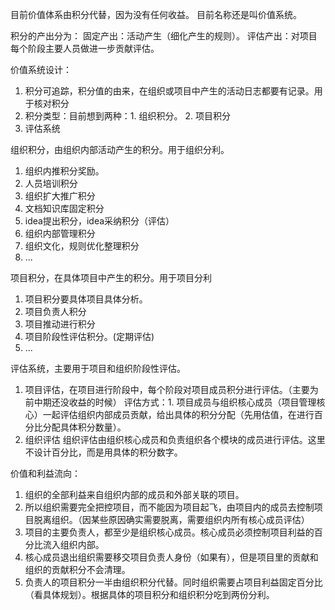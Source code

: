 目前价值体系由积分代替，因为没有任何收益。
目前名称还是叫价值系统。

积分的产出分为：
固定产出：活动产生（细化产生的规则）。
评估产出：对项目每个阶段主要人员做进一步贡献评估。

价值系统设计：
1. 积分可追踪，积分值的由来，在组织或项目中产生的活动日志都要有记录。用于核对积分
2. 积分类型：目前想到两种：1. 组织积分。 2. 项目积分
3. 评估系统

组织积分，由组织内部活动产生的积分。用于组织分利。
1. 组织内推积分奖励。
2. 人员培训积分
3. 组织扩大推广积分
4. 文档知识库固定积分
5. idea提出积分，idea采纳积分（评估）
6. 组织内部管理积分
7. 组织文化，规则优化整理积分
8. ...

项目积分，在具体项目中产生的积分。用于项目分利
1. 项目积分要具体项目具体分析。
2. 项目负责人积分
3. 项目推动进行积分
4. 项目阶段性评估积分。(定期评估)
5. ...

评估系统，主要用于项目和组织阶段性评估。
1. 项目评估，在项目进行阶段中，每个阶段对项目成员积分进行评估。（主要为前中期还没收益的时候）
评估方式：1. 项目成员与组织核心成员（项目管理核心）一起评估组织内部成员贡献，给出具体的积分分配（先用估值，在进行百分比分配具体积分数量）。
2. 组织评估
组织评估由组织核心成员和负责组织各个模块的成员进行评估。这里不设计百分比，而是用具体的积分数字。


价值和利益流向：
1. 组织的全部利益来自组织内部的成员和外部关联的项目。
2. 所以组织需要完全把控项目，而不能因为项目起飞，由项目内的成员去控制项目脱离组织。（因某些原因确实需要脱离，需要组织内所有核心成员评估）
3. 项目的主要负责人，都至少是组织核心成员。核心成员必须控制项目利益的百分比流入组织内部。
4. 核心成员退出组织需要移交项目负责人身份（如果有），但是项目里的贡献和组织的贡献积分不会清理。
5. 负责人的项目积分一半由组织积分代替。同时组织需要占项目利益固定百分比（看具体规划）。根据具体的项目积分和组织积分吃到两份分利。
   


